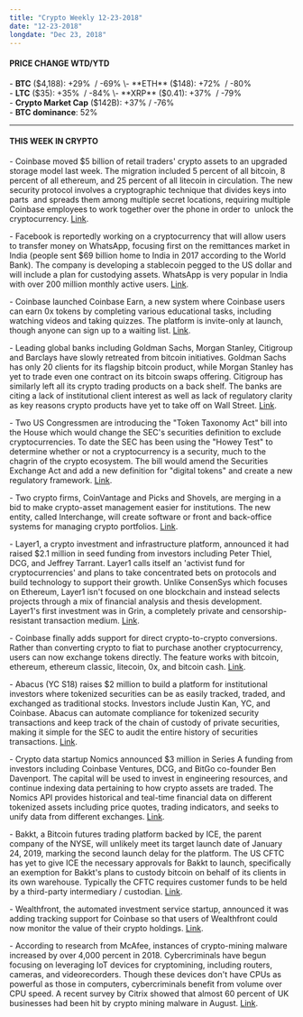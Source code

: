 ```yaml
---
title: "Crypto Weekly 12-23-2018"
date: "12-23-2018"
longdate: "Dec 23, 2018"
---
```


#### **PRICE CHANGE WTD/YTD**

\- **BTC** ($4,188): +29%  / -69%  
\- **ETH** ($148): +72%  / -80%  
\- **LTC** ($35): +35%  / -84%  
\- **XRP** ($0.41): +37%  / -79%  
\- **Crypto Market Cap** ($142B): +37% / -76%  
\- **BTC dominance**: 52%



---

#### **THIS WEEK IN CRYPTO**

\- Coinbase moved $5 billion of retail traders' crypto assets to an upgraded storage model last week. The migration included 5 percent of all bitcoin, 8 percent of all ethereum, and 25 percent of all litecoin in circulation. The new security protocol involves a cryptographic technique that divides keys into parts  and spreads them among multiple secret locations, requiring multiple Coinbase employees to work together over the phone in order to  unlock the cryptocurrency. [Link](https://www.coindesk.com/coinbase-5-billion-crypto-token-expansion).   


\- Facebook is reportedly working on a cryptocurrency that will allow users to transfer money on WhatsApp, focusing first on the remittances market in India (people sent $69 billion home to India in 2017 according to the World Bank). The company is developing a stablecoin pegged to the US dollar and will include a plan for custodying assets. WhatsApp is very popular in India with over 200 million monthly active users. [Link](https://www.bloomberg.com/news/articles/2018-12-21/facebook-is-said-to-develop-stablecoin-for-whatsapp-transfers).   


\- Coinbase launched Coinbase Earn, a new system where Coinbase users can earn 0x tokens by completing various educational tasks, including watching videos and taking quizzes. The platform is invite-only at launch, though anyone can sign up to a waiting list. [Link](https://www.coindesk.com/coinbase-will-soon-reward-you-for-studying-cryptocurrencies).  


\- Leading global banks including Goldman Sachs, Morgan Stanley, Citigroup and Barclays have slowly retreated from bitcoin initiatives. Goldman Sachs has only 20 clients for its flagship bitcoin product, while Morgan Stanley has yet to trade even one contract on its bitcoin swaps offering. Citigroup has similarly left all its crypto trading products on a back shelf. The banks are citing a lack of institutional client interest as well as lack of regulatory clarity as key reasons crypto products have yet to take off on Wall Street. [Link](https://www.bloomberg.com/news/articles/2018-12-23/wall-street-quietly-shelves-its-bitcoin-dreams).   


\- Two US Congressmen are introducing the "Token Taxonomy Act" bill into the House which would change the SEC's securities definition to exclude cryptocurrencies. To date the SEC has been using the "Howey Test" to determine whether or not a cryptocurrency is a security, much to the chagrin of the crypto ecosystem. The bill would amend the Securities Exchange Act and add a new definition for "digital tokens" and create a new regulatory framework. [Link](https://www.cnbc.com/2018/12/20/lawmakers-look-to-change-secs-72-year-old-securities-definition-to-exclude-cryptocurrencies.html).   


\- Two crypto firms, CoinVantage and Picks and Shovels, are merging in a bid to make crypto-asset management easier for institutions. The new entity, called Interchange, will create software or front and back-office systems for managing crypto portfolios. [Link](https://www.coindesk.com/institutional-crypto-software-picks-shovels-coinvantage-merger).   


\- Layer1, a crypto investment and infrastructure platform, announced it had raised $2.1 million in seed funding from investors including Peter Thiel, DCG, and Jeffrey Tarrant. Layer1 calls itself an 'activist fund for cryptocurrencies' and plans to take concentrated bets on protocols and build technology to support their growth. Unlike ConsenSys which focuses on Ethereum, Layer1 isn't focused on one blockchain and instead selects projects through a mix of financial analysis and thesis development. Layer1's first investment was in Grin, a completely private and censorship-resistant transaction medium. [Link](https://techcrunch.com/2018/12/21/layer1-fundraise/).   


\- Coinbase finally adds support for direct crypto-to-crypto conversions. Rather than converting crypto to fiat to purchase another cryptocurrency, users can now exchange tokens directly. The feature works with bitcoin, ethereum, ethereum classic, litecoin, 0x, and bitcoin cash. [Link](https://techcrunch.com/2018/12/18/coinbase-lets-you-convert-one-cryptocurrency-into-another/).   


\- Abacus (YC S18) raises $2 million to build a platform for institutional investors where tokenized securities can be as easily tracked, traded, and exchanged as traditional stocks. Investors include Justin Kan, YC, and Coinbase. Abacus can automate compliance for tokenized security transactions and keep track of the chain of custody of private securities, making it simple for the SEC to audit the entire history of securities transactions. [Link](https://techcrunch.com/2018/12/17/abacus-has-attracted-2-million-from-yc-justin-kan-and-coinbase-to-help-startups-and-investors-manage-tokenized-liquidity-programs/).   


\- Crypto data startup Nomics announced $3 million in Series A funding from investors including Coinbase Ventures, DCG, and BitGo co-founder Ben Davenport. The capital will be used to invest in engineering resources, and continue indexing data pertaining to how crypto assets are traded. The Nomics API provides historical and teal-time financial data on different tokenized assets including price quotes, trading indicators, and seeks to unify data from different exchanges. [Link](https://www.coindesk.com/coinbase-ventures-backs-3-million-round-for-trading-data-startup-nomics).   


\- Bakkt, a Bitcoin futures trading platform backed by ICE, the parent company of the NYSE, will unlikely meet its target launch date of January 24, 2019, marking the second launch delay for the platform. The US CFTC has yet to give ICE the necessary approvals for Bakkt to launch, specifically an exemption for Bakkt's plans to custody bitcoin on behalf of its clients in its own warehouse. Typically the CFTC requires customer funds to be held by a third-party intermediary / custodian. [Link](https://www.theblockcrypto.com/tiny/bakkt-might-not-get-the-necessary-approvals-to-meet-its-target-launch-date-in-january-2019/).   


\- Wealthfront, the automated investment service startup, announced it was adding tracking support for Coinbase so that users of Wealthfront could now monitor the value of their crypto holdings. [Link](https://www.theblockcrypto.com/tiny/wealthfront-adds-tracking-support-for-coinbase-accounts/).   


\- According to research from McAfee, instances of crypto-mining malware increased by over 4,000 percent in 2018. Cybercriminals have begun focusing on leveraging IoT devices for cryptomining, including routers, cameras, and videorecorders. Though these devices don't have CPUs as powerful as those in computers, cybercriminals benefit from volume over CPU speed. A recent survey by Citrix showed that almost 60 percent of UK businesses had been hit by crypto mining malware in August. [Link](https://www.coindesk.com/mcafee-crypto-mining-malware-grew-by-over-4000-percent-in-2018).
